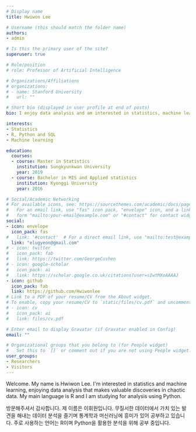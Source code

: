```yaml
---
# Display name
title: Hwiwon Lee

# Username (this should match the folder name)
authors:
- admin

# Is this the primary user of the site?
superuser: true

# Role/position
# role: Professor of Artificial Intelligence

# Organizations/Affiliations
# organizations:
# - name: Stanford University
#   url: ""

# Short bio (displayed in user profile at end of posts)
bio: I enjoy data analysis and am interested in statistics, machine learning, and deep learning.

interests:
- Statistics
- R, Python and SQL
- Machine learning

education:
  courses:
  - course: Master in Statistics
    institution: Sungkyunkwan University 
    year: 2019
  - course: Bachelor in MIS and Applied statistics
    institution: Kyonggi University
    year: 2016

# Social/Academic Networking
# For available icons, see: https://sourcethemes.com/academic/docs/page-builder/#icons
#   For an email link, use "fas" icon pack, "envelope" icon, and a link in the
#   form "mailto:your-email@example.com" or "#contact" for contact widget.
social:
- icon: envelope
  icon_pack: fas
#   link: '#contact'  # For a direct email link, use "mailto:test@example.org".
  link: "elugyeon@gmail.com"
# - icon: twitter
#   icon_pack: fab
#   link: https://twitter.com/GeorgeCushen
# - icon: google-scholar
#   icon_pack: ai
#   link: https://scholar.google.co.uk/citations?user=sIwtMXoAAAAJ
- icon: github
  icon_pack: fab
  link: https://github.com/Hwiwonlee
# Link to a PDF of your resume/CV from the About widget.
# To enable, copy your resume/CV to `static/files/cv.pdf` and uncomment the lines below.
# - icon: cv
#   icon_pack: ai
#   link: files/cv.pdf

# Enter email to display Gravatar (if Gravatar enabled in Config)
email: ""

# Organizational groups that you belong to (for People widget)
#   Set this to `[]` or comment out if you are not using People widget.
user_groups:
- Researchers
- Visitors
---
```


Welcome. My name is Hwiwon Lee. I'm interested in statistics and machine learning, enjoying data analysis that makes valuable discoveries in chaotic data. My main language is R and I am studying for analysis using Python.

방문해주셔서 감사합니다. 제 이름은 이휘원입니다. 무질서한 데이터에서 가치 있는 발견을 해내는 데이터 분석을 즐기며 통계학과 머신러닝에 흥미가 있어 공부하고 있습니다. 주로 사용하는 언어는 R이며 Python을 활용한 분석을 위해 공부 중입니다. 
